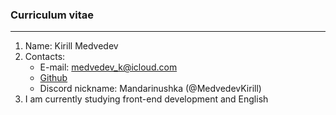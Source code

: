 ### Curriculum vitae ###
***
1. Name: Kirill Medvedev
2. Contacts:
    * E-mail: medvedev_k@icloud.com
    * [Github](https://github.com/MedvedevKirill)
    * Discord nickname: Mandarinushka (@MedvedevKirill)
3. I am currently studying front-end development and English
